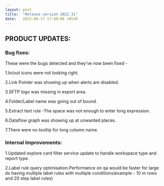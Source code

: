 ```yaml
---
layout: post
title:  "Release version 2022.31"
date:   2022-08-17 17:49:06 +0530
---
```



## **PRODUCT UPDATES:**

### **Bug fixes:**
These were the bugs detected and they’ve now been fixed -

1.In/out icons were not looking right.

2.Link Pointer was showing up when alerts are disabled.

3.SFTP logo was missing in export area.

4.Folder/Label name was going out of bound.

5.Extract text rule -The space was not enough to enter long expression.

6.Dataflow graph was showing up at unwanted places.

7.There were no tooltip for long column name.

### **Internal Improvements:**

1.Updated explore card filter service update to handle workspace type and report type.

2.Label rule query optimisation.Performance on qa would be faster for large ds having multiple label rules with multiple conditions(example - 10 m rows and 20 step label rules)